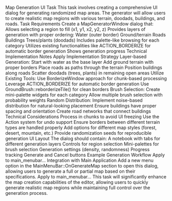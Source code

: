 Map Generation UI Task
This task involves creating a comprehensive UI dialog for generating randomized map areas. The generator will allow users to create realistic map regions with various terrain, doodads, buildings, and roads.
Task Requirements
Create a MapGeneratorWindow dialog that:
Allows selecting a region to fill (x1, y1, x2, y2, z)
Provides layers of generation with proper ordering:
Water (outer border)
Ground/terrain
Roads
Buildings
Trees/plants (doodads)
Includes palette-like browsing for each category
Utilizes existing functionalities like ACTION_BORDERIZE for automatic border generation
Shows generation progress
Technical Implementation Notes
Apply
Implementation Strategy
Layer-based Generation:
Start with water as the base layer
Add ground terrain with proper borders
Place roads as paths through the terrain
Position buildings along roads
Scatter doodads (trees, plants) in remaining open areas
Utilize Existing Tools:
Use BorderizeWindow approach for chunk-based processing
Leverage ACTION_BORDERIZE for automatic border generation
Use GroundBrush::reborderizeTile() for clean borders
Brush Selection:
Create mini-palette widgets for each category
Allow multiple brush selection with probability weights
Random Distribution:
Implement noise-based distribution for natural-looking placement
Ensure buildings have proper spacing and orientation
Create road networks that connect buildings
Technical Considerations
Process in chunks to avoid UI freezing
Use the Action system for undo support
Ensure borders between different terrain types are handled properly
Add options for different map styles (forest, desert, mountain, etc.)
Provide randomization seeds for reproducible generation
UI Layout
The dialog should contain:
A notebook with tabs for different generation layers
Controls for region selection
Mini-palettes for brush selection
Generation settings (density, randomness)
Progress tracking
Generate and Cancel buttons
Example Generation Workflow
Apply to main_menubar...
Integration with Main Application
Add a new menu option in the MainMenuBar::OnGenerateMap section to open this dialog, allowing users to generate a full or partial map based on their specifications.
Apply to main_menubar...
This task will significantly enhance the map creation capabilities of the editor, allowing users to quickly generate realistic map regions while maintaining full control over the generation process.